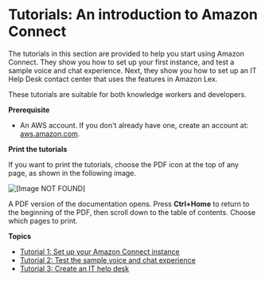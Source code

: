 # Tutorials: An introduction to Amazon Connect<a name="tutorials"></a>

The tutorials in this section are provided to help you start using Amazon Connect\. They show you how to set up your first instance, and test a sample voice and chat experience\. Next, they show you how to set up an IT Help Desk contact center that uses the features in Amazon Lex\. 

These tutorials are suitable for both knowledge workers and developers\.

**Prerequisite**
+ An AWS account\. If you don't already have one, create an account at: [aws\.amazon\.com](https://aws.amazon.com/)\.

**Print the tutorials**

If you want to print the tutorials, choose the PDF icon at the top of any page, as shown in the following image\. 

![\[Image NOT FOUND\]](http://docs.aws.amazon.com/connect/latest/adminguide/images/tutorial1-print.png)

A PDF version of the documentation opens\. Press **Ctrl\+Home** to return to the beginning of the PDF, then scroll down to the table of contents\. Choose which pages to print\. 

**Topics**
+ [Tutorial 1: Set up your Amazon Connect instance](tutorial1-set-up-your-instance.md)
+ [Tutorial 2: Test the sample voice and chat experience](tutorial1-explore-voice-and-chat.md)
+ [Tutorial 3: Create an IT help desk](tutorial1-create-helpdesk.md)
